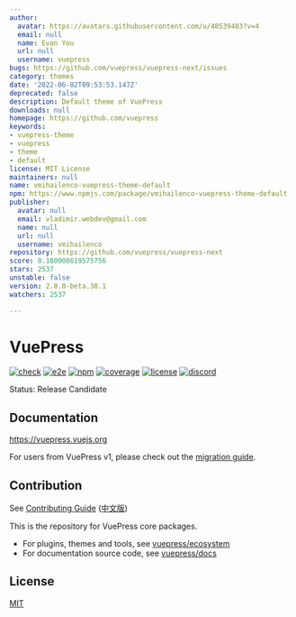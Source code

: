 ```yaml
---
author:
  avatar: https://avatars.githubusercontent.com/u/48539483?v=4
  email: null
  name: Evan You
  url: null
  username: vuepress
bugs: https://github.com/vuepress/vuepress-next/issues
category: themes
date: '2022-06-02T09:53:53.147Z'
deprecated: false
description: Default theme of VuePress
downloads: null
homepage: https://github.com/vuepress
keywords:
- vuepress-theme
- vuepress
- theme
- default
license: MIT License
maintainers: null
name: vmihailenco-vuepress-theme-default
npm: https://www.npmjs.com/package/vmihailenco-vuepress-theme-default
publisher:
  avatar: null
  email: vladimir.webdev@gmail.com
  name: null
  url: null
  username: vmihailenco
repository: https://github.com/vuepress/vuepress-next
score: 0.180008619575756
stars: 2537
unstable: false
version: 2.0.0-beta.38.1
watchers: 2537

---
```


# VuePress

[![check](https://github.com/vuepress/core/actions/workflows/check.yml/badge.svg?branch=main)](https://github.com/vuepress/core/actions/workflows/check.yml)
[![e2e](https://github.com/vuepress/core/actions/workflows/e2e.yml/badge.svg?branch=main)](https://github.com/vuepress/core/actions/workflows/e2e.yml)
[![npm](https://badgen.net/npm/v/vuepress/next)](https://www.npmjs.com/package/vuepress)
[![coverage](https://coveralls.io/repos/github/vuepress/core/badge.svg?branch=main)](https://coveralls.io/github/vuepress/core?branch=main)
[![license](https://badgen.net/github/license/vuepress/core)](https://github.com/vuepress/core/blob/main/LICENSE)
[![discord](https://badgen.net/discord/online-members/ptFjefy6H5?icon=discord&label=discord)](https://discord.gg/ptFjefy6H5)

Status: Release Candidate

## Documentation

https://vuepress.vuejs.org

For users from VuePress v1, please check out the [migration guide](https://vuepress.vuejs.org/guide/migration.html).

## Contribution

See [Contributing Guide](https://github.com/vuepress/core/blob/main/CONTRIBUTING.md) ([中文版](https://github.com/vuepress/core/blob/main/CONTRIBUTING_zh.md))

This is the repository for VuePress core packages.

- For plugins, themes and tools, see [vuepress/ecosystem](https://github.com/vuepress/ecosystem)
- For documentation source code, see [vuepress/docs](https://github.com/vuepress/docs)

## License

[MIT](https://github.com/vuepress/core/blob/main/LICENSE)
